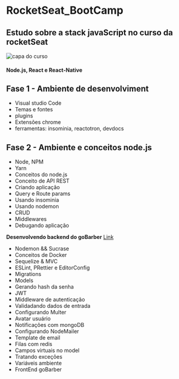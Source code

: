 # RocketSeat_BootCamp
## Estudo sobre a stack javaScript no curso da rocketSeat
![capa do curso](https://user-images.githubusercontent.com/28990749/71589332-4756f980-2b03-11ea-82cb-252d836e3522.png)

#### Node.js, React e React-Native

## Fase 1 - Ambiente de desenvolviment
- Visual studio Code
- Temas e fontes
- plugins
- Extensões chrome
- ferramentas: insominia, reactotron, devdocs

## Fase 2 - Ambiente e conceitos node.js
- Node, NPM
- Yarn
- Conceitos do node.js
- Conceito de API REST
- Criando aplicação
- Query e Route params
- Usando insominia
- Usando nodemon
- CRUD
- Middlewares
- Debugando aplicação

**Desenvolvendo backend do goBarber** [Link](https://github.com/ismaelsousa/GOBARBER/tree/master/BackEnd)
- Nodemon && Sucrase
- Conceitos de Docker
- Sequelize & MVC
- ESLint, PRettier e EditorConfig
- Migrations
- Models 
- Gerando hash da senha
- JWT
- Middleware de autenticação
- Validadando dados de entrada 
- Configurando Multer
- Avatar usuário
- Notificações com mongoDB
- Configurando NodeMailer
- Template de email
- Filas com redis
- Campos virtuais no model
- Tratando exceções
- Variáveis ambiente
- FrontEnd goBarber
